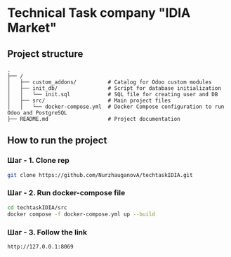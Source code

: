 # Technical Task company "IDIA Market"

## Project structure

```
.
├── /
│   ├── custom_addons/          # Catalog for Odoo custom modules
│   ├── init_db/                # Script for database initialization
│   │   └── init.sql            # SQL file for creating user and DB
│   ├── src/                    # Main project files
│   │   └── docker-compose.yml  # Docker Compose configuration to run Odoo and PostgreSQL
├── README.md                   # Project documentation

```

## How to run the project

### Шаг - 1. Clone rep
```bash
git clone https://github.com/NurzhauganovA/techtaskIDIA.git
```

### Шаг - 2. Run docker-compose file
```bash
cd techtaskIDIA/src
docker compose -f docker-compose.yml up --build
```

### Шаг - 3. Follow the link
```bash
http://127.0.0.1:8069
```
